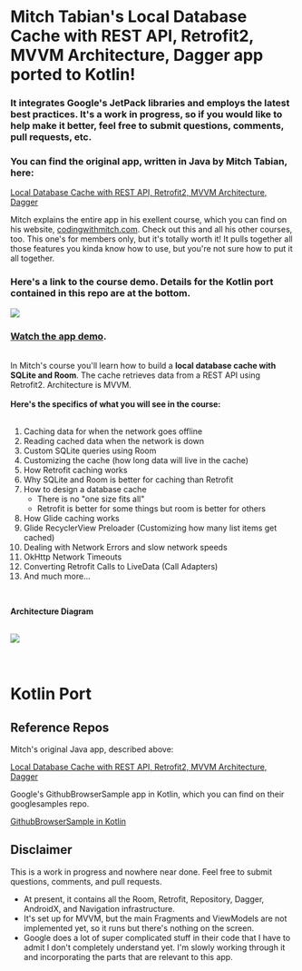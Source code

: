 # Mitch Tabian's Local Database Cache with REST API, Retrofit2, MVVM Architecture, Dagger app ported to Kotlin!

### It integrates Google's JetPack libraries and employs the latest best practices. It's a work in progress, so if you would like to help make it better, feel free to submit questions, comments, pull requests, etc.

### You can find the original app, written in Java by Mitch Tabian, here:

<a href='https://codingwithmitch.com/courses/android-local-database-cache-rest-api/' target='_blank'>Local Database Cache with REST API, Retrofit2, MVVM Architecture, Dagger</a>

Mitch explains the entire app in his exellent course, which you can find on his website, <a href='https://codingwithmitch.com' target='_blank'>codingwithmitch.com</a>. Check out this and all his other courses, too. This one's for members only, but it's totally worth it! It pulls together all those features you kinda know how to use, but you're not sure how to put it all together. 

### Here's a link to the course demo. Details for the Kotlin port contained in this repo are at the bottom.

<a href='https://codingwithmitch.com/courses/android-local-database-cache-rest-api/demo/' target='_blank'><img class='header-img' src='https://codingwithmitch.s3.amazonaws.com/static/android-local-database-cache-rest-api/images/rest_api_database_cache_mvvm.png' /></a>

<h3><a href='https://codingwithmitch.com/courses/android-local-database-cache-rest-api/demo' target='_blank'>Watch the app demo</a>.</h3>

<br>
In Mitch's course you'll learn how to build a <strong>local database cache with SQLite and Room</strong>. The cache retrieves data from a REST API using Retrofit2. Architecture is MVVM.
<br><br>
<strong>Here's the specifics of what you will see in the course:</strong>
<br><br>
<ol>
<li>Caching data for when the network goes offline</li>
<li>Reading cached data when the network is down</li>
<li>Custom SQLite queries using Room</li>
<li>Customizing the cache (how long data will live in the cache)</li>
<li>How Retrofit caching works</li>
<li>Why SQLite and Room is better for caching than Retrofit</li>
<li>How to design a database cache
<ul>
<li>There is no "one size fits all"</li>
<li>Retrofit is better for some things but room is better for others</li>
</ul>
</li>
<li>How Glide caching works</li>
<li>Glide RecyclerView Preloader (Customizing how many list items get cached)</li>
<li>Dealing with Network Errors and slow network speeds</li>
<li>OkHttp Network Timeouts</li>
<li>Converting Retrofit Calls to LiveData (Call Adapters)</li>
<li>And much more...</li>
</ol>
<br>

<strong>Architecture Diagram</strong>
<br><br>
<div class="text-center">
<img class="img-fluid text-center" src="https://codingwithmitch.s3.amazonaws.com/static/blog/8/mvvm_architecture.png"/>
</div>
<br><br>

# Kotlin Port

## Reference Repos

Mitch's original Java app, described above:

<a href='https://codingwithmitch.com/courses/android-local-database-cache-rest-api/' target='_blank'>Local Database Cache with REST API, Retrofit2, MVVM Architecture, Dagger</a>

Google's GithubBrowserSample app in Kotlin, which you can find on their googlesamples repo. 

<a href='https://github.com/googlesamples/android-architecture-components/tree/master/GithubBrowserSample' target='_blank'>GithubBrowserSample in Kotlin</a>

## Disclaimer

This is a work in progress and nowhere near done. Feel free to submit questions, comments, and pull requests.

* At present, it contains all the Room, Retrofit, Repository, Dagger, AndroidX, and Navigation infrastructure. 
* It's set up for MVVM, but the main Fragments and ViewModels are not implemented yet, so it runs but there's nothing on the screen.
* Google does a lot of super complicated stuff in their code that I have to admit I don't completely understand yet. I'm slowly working through it and incorporating the parts that are relevant to this app.
